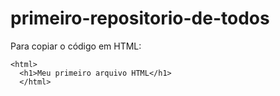 # primeiro-repositorio-de-todos

Para copiar o código em HTML:
```
<html>
  <h1>Meu primeiro arquivo HTML</h1>
  </html>
  ```
